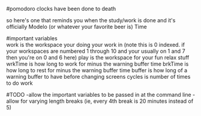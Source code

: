 #pomodoro clocks have been done to death

so here's one that reminds you when the study/work is done and it's officially Modelo (or whatever your favorite beer is) Time


#important variables    
work is the workspace your doing your work in (note this is 0 indexed.  if your workspaces are numbered 1 through 10 and your usually on 1 and 7 then you're on 0 and 6 here)
play is the workspace for your fun relax stuff
wrkTime is how long to work for minus the warning buffer time
brkTime is how long to rest for minus the warning buffer time
buffer is how long of a warning buffer to have before changing screens
cycles is number of times to do work

#TODO
-allow the important variables to be passed in at the command line
-allow for varying length breaks (ie, every 4th break is 20 minutes instead of 5)
